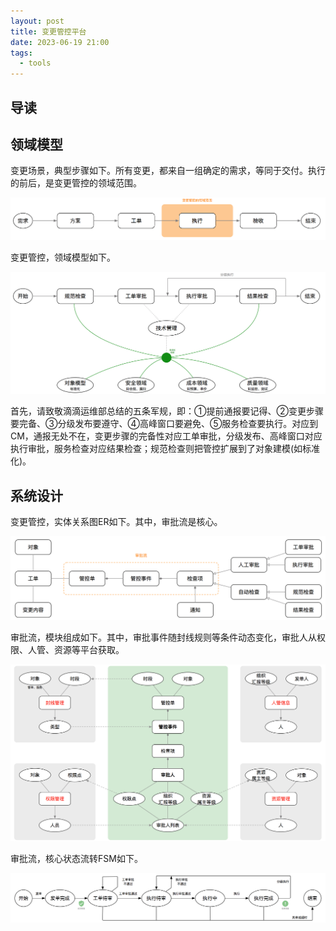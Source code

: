 ```yaml
---
layout: post
title: 变更管控平台
date: 2023-06-19 21:00
tags:
  - tools
---
```


## 导读


## 领域模型
变更场景，典型步骤如下。所有变更，都来自一组确定的需求，等同于交付。执行的前后，是变更管控的领域范围。

![page.png](https://raw.githubusercontent.com/niean/niean.github.io/master/images/20230619/cm-change.png)

变更管控，领域模型如下。

![page.png](https://raw.githubusercontent.com/niean/niean.github.io/master/images/20230619/cm-model.png)

首先，请致敬滴滴运维部总结的五条军规，即：①提前通报要记得、②变更步骤要完备、③分级发布要遵守、④高峰窗口要避免、⑤服务检查要执行。对应到CM，通报无处不在，变更步骤的完备性对应工单审批，分级发布、高峰窗口对应执行审批，服务检查对应结果检查；规范检查则把管控扩展到了对象建模(如标准化)。


## 系统设计
变更管控，实体关系图ER如下。其中，审批流是核心。

![page.png](https://raw.githubusercontent.com/niean/niean.github.io/master/images/20230619/cm-er.png)

审批流，模块组成如下。其中，审批事件随封线规则等条件动态变化，审批人从权限、人管、资源等平台获取。

![page.png](https://raw.githubusercontent.com/niean/niean.github.io/master/images/20230619/cm-wf-config.png)

审批流，核心状态流转FSM如下。

![page.png](https://raw.githubusercontent.com/niean/niean.github.io/master/images/20230619/cm-wf-fsm.png)
